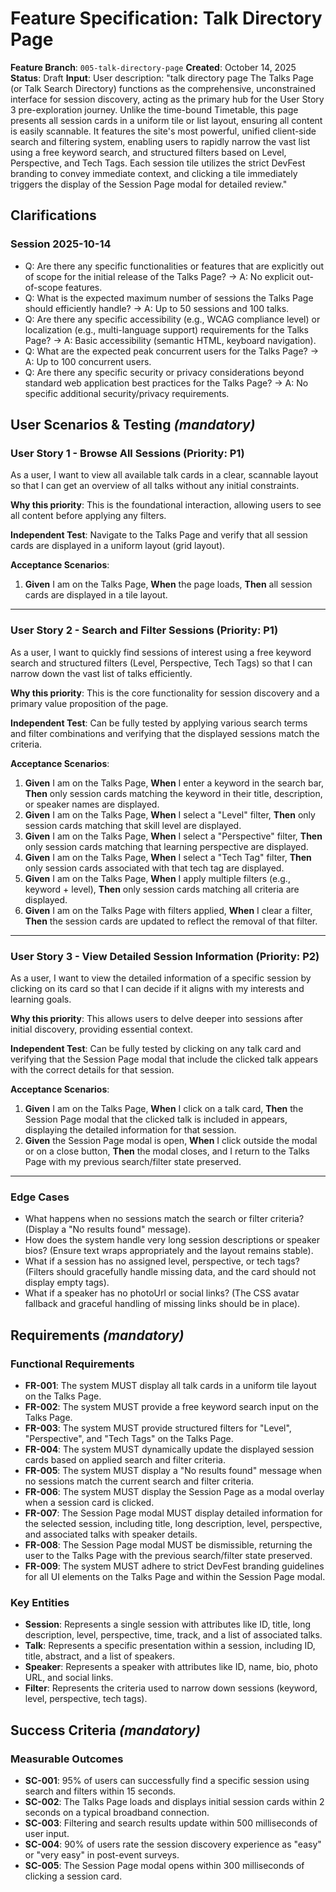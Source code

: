 # Feature Specification: Talk Directory Page

**Feature Branch**: `005-talk-directory-page` **Created**: October 14, 2025 **Status**: Draft **Input**: User description: "talk directory page The Talks Page (or Talk Search Directory) functions as the comprehensive, unconstrained interface for session discovery, acting as the primary hub for the User Story 3 pre-exploration journey. Unlike the time-bound Timetable, this page presents all session cards in a uniform tile or list layout, ensuring all content is easily scannable. It features the site's most powerful, unified client-side search and filtering system, enabling users to rapidly narrow the vast list using a free keyword search, and structured filters based on Level, Perspective, and Tech Tags. Each session tile utilizes the strict DevFest branding to convey immediate context, and clicking a tile immediately triggers the display of the Session Page modal for detailed review."

## Clarifications

### Session 2025-10-14

- Q: Are there any specific functionalities or features that are explicitly out of scope for the initial release of the Talks Page? → A: No explicit out-of-scope features.
- Q: What is the expected maximum number of sessions the Talks Page should efficiently handle? → A: Up to 50 sessions and 100 talks.
- Q: Are there any specific accessibility (e.g., WCAG compliance level) or localization (e.g., multi-language support) requirements for the Talks Page? → A: Basic accessibility (semantic HTML, keyboard navigation).
- Q: What are the expected peak concurrent users for the Talks Page? → A: Up to 100 concurrent users.
- Q: Are there any specific security or privacy considerations beyond standard web application best practices for the Talks Page? → A: No specific additional security/privacy requirements.

## User Scenarios & Testing _(mandatory)_

### User Story 1 - Browse All Sessions (Priority: P1)

As a user, I want to view all available talk cards in a clear, scannable layout so that I can get an overview of all talks without any initial constraints.

**Why this priority**: This is the foundational interaction, allowing users to see all content before applying any filters.

**Independent Test**: Navigate to the Talks Page and verify that all session cards are displayed in a uniform layout (grid layout).

**Acceptance Scenarios**:

1.  **Given** I am on the Talks Page, **When** the page loads, **Then** all session cards are displayed in a tile layout.

---

### User Story 2 - Search and Filter Sessions (Priority: P1)

As a user, I want to quickly find sessions of interest using a free keyword search and structured filters (Level, Perspective, Tech Tags) so that I can narrow down the vast list of talks efficiently.

**Why this priority**: This is the core functionality for session discovery and a primary value proposition of the page.

**Independent Test**: Can be fully tested by applying various search terms and filter combinations and verifying that the displayed sessions match the criteria.

**Acceptance Scenarios**:

1.  **Given** I am on the Talks Page, **When** I enter a keyword in the search bar, **Then** only session cards matching the keyword in their title, description, or speaker names are displayed.
2.  **Given** I am on the Talks Page, **When** I select a "Level" filter, **Then** only session cards matching that skill level are displayed.
3.  **Given** I am on the Talks Page, **When** I select a "Perspective" filter, **Then** only session cards matching that learning perspective are displayed.
4.  **Given** I am on the Talks Page, **When** I select a "Tech Tag" filter, **Then** only session cards associated with that tech tag are displayed.
5.  **Given** I am on the Talks Page, **When** I apply multiple filters (e.g., keyword + level), **Then** only session cards matching all criteria are displayed.
6.  **Given** I am on the Talks Page with filters applied, **When** I clear a filter, **Then** the session cards are updated to reflect the removal of that filter.

---

### User Story 3 - View Detailed Session Information (Priority: P2)

As a user, I want to view the detailed information of a specific session by clicking on its card so that I can decide if it aligns with my interests and learning goals.

**Why this priority**: This allows users to delve deeper into sessions after initial discovery, providing essential context.

**Independent Test**: Can be fully tested by clicking on any talk card and verifying that the Session Page modal that include the clicked talk appears with the correct details for that session.

**Acceptance Scenarios**:

1.  **Given** I am on the Talks Page, **When** I click on a talk card, **Then** the Session Page modal that the clicked talk is included in appears, displaying the detailed information for that session.
2.  **Given** the Session Page modal is open, **When** I click outside the modal or on a close button, **Then** the modal closes, and I return to the Talks Page with my previous search/filter state preserved.

---

### Edge Cases

- What happens when no sessions match the search or filter criteria? (Display a "No results found" message).
- How does the system handle very long session descriptions or speaker bios? (Ensure text wraps appropriately and the layout remains stable).
- What if a session has no assigned level, perspective, or tech tags? (Filters should gracefully handle missing data, and the card should not display empty tags).
- What if a speaker has no photoUrl or social links? (The CSS avatar fallback and graceful handling of missing links should be in place).

## Requirements _(mandatory)_

### Functional Requirements

- **FR-001**: The system MUST display all talk cards in a uniform tile layout on the Talks Page.
- **FR-002**: The system MUST provide a free keyword search input on the Talks Page.
- **FR-003**: The system MUST provide structured filters for "Level", "Perspective", and "Tech Tags" on the Talks Page.
- **FR-004**: The system MUST dynamically update the displayed session cards based on applied search and filter criteria.
- **FR-005**: The system MUST display a "No results found" message when no sessions match the current search and filter criteria.
- **FR-006**: The system MUST display the Session Page as a modal overlay when a session card is clicked.
- **FR-007**: The Session Page modal MUST display detailed information for the selected session, including title, long description, level, perspective, and associated talks with speaker details.
- **FR-008**: The Session Page modal MUST be dismissible, returning the user to the Talks Page with the previous search/filter state preserved.
- **FR-009**: The system MUST adhere to strict DevFest branding guidelines for all UI elements on the Talks Page and within the Session Page modal.

### Key Entities

- **Session**: Represents a single session with attributes like ID, title, long description, level, perspective, time, track, and a list of associated talks.
- **Talk**: Represents a specific presentation within a session, including ID, title, abstract, and a list of speakers.
- **Speaker**: Represents a speaker with attributes like ID, name, bio, photo URL, and social links.
- **Filter**: Represents the criteria used to narrow down sessions (keyword, level, perspective, tech tags).

## Success Criteria _(mandatory)_

### Measurable Outcomes

- **SC-001**: 95% of users can successfully find a specific session using search and filters within 15 seconds.
- **SC-002**: The Talks Page loads and displays initial session cards within 2 seconds on a typical broadband connection.
- **SC-003**: Filtering and search results update within 500 milliseconds of user input.
- **SC-004**: 90% of users rate the session discovery experience as "easy" or "very easy" in post-event surveys.
- **SC-005**: The Session Page modal opens within 300 milliseconds of clicking a session card.
